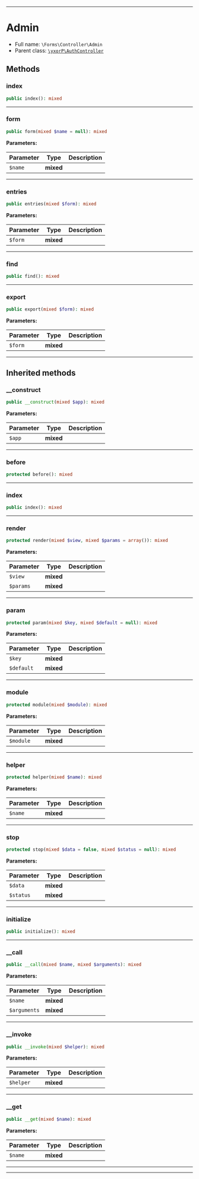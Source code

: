 ***

# Admin





* Full name: `\Forms\Controller\Admin`
* Parent class: [`\yxorP\AuthController`](../../yxorP/AuthController.md)




## Methods


### index



```php
public index(): mixed
```











***

### form



```php
public form(mixed $name = null): mixed
```








**Parameters:**

| Parameter | Type | Description |
|-----------|------|-------------|
| `$name` | **mixed** |  |




***

### entries



```php
public entries(mixed $form): mixed
```








**Parameters:**

| Parameter | Type | Description |
|-----------|------|-------------|
| `$form` | **mixed** |  |




***

### find



```php
public find(): mixed
```











***

### export



```php
public export(mixed $form): mixed
```








**Parameters:**

| Parameter | Type | Description |
|-----------|------|-------------|
| `$form` | **mixed** |  |




***


## Inherited methods


### __construct



```php
public __construct(mixed $app): mixed
```








**Parameters:**

| Parameter | Type | Description |
|-----------|------|-------------|
| `$app` | **mixed** |  |




***

### before



```php
protected before(): mixed
```











***

### index



```php
public index(): mixed
```











***

### render



```php
protected render(mixed $view, mixed $params = array()): mixed
```








**Parameters:**

| Parameter | Type | Description |
|-----------|------|-------------|
| `$view` | **mixed** |  |
| `$params` | **mixed** |  |




***

### param



```php
protected param(mixed $key, mixed $default = null): mixed
```








**Parameters:**

| Parameter | Type | Description |
|-----------|------|-------------|
| `$key` | **mixed** |  |
| `$default` | **mixed** |  |




***

### module



```php
protected module(mixed $module): mixed
```








**Parameters:**

| Parameter | Type | Description |
|-----------|------|-------------|
| `$module` | **mixed** |  |




***

### helper



```php
protected helper(mixed $name): mixed
```








**Parameters:**

| Parameter | Type | Description |
|-----------|------|-------------|
| `$name` | **mixed** |  |




***

### stop



```php
protected stop(mixed $data = false, mixed $status = null): mixed
```








**Parameters:**

| Parameter | Type | Description |
|-----------|------|-------------|
| `$data` | **mixed** |  |
| `$status` | **mixed** |  |




***

### initialize



```php
public initialize(): mixed
```











***

### __call



```php
public __call(mixed $name, mixed $arguments): mixed
```








**Parameters:**

| Parameter | Type | Description |
|-----------|------|-------------|
| `$name` | **mixed** |  |
| `$arguments` | **mixed** |  |




***

### __invoke



```php
public __invoke(mixed $helper): mixed
```








**Parameters:**

| Parameter | Type | Description |
|-----------|------|-------------|
| `$helper` | **mixed** |  |




***

### __get



```php
public __get(mixed $name): mixed
```








**Parameters:**

| Parameter | Type | Description |
|-----------|------|-------------|
| `$name` | **mixed** |  |




***


***

